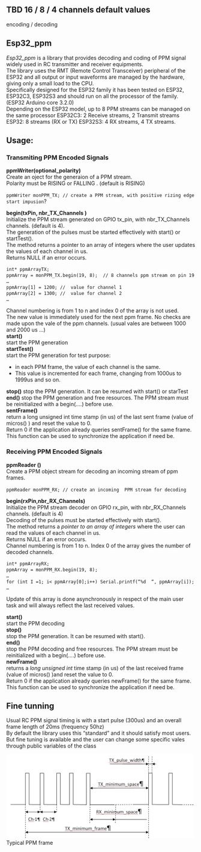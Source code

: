 ##  TBD 16 / 8 / 4 channels default values  
encoding / decoding


## Esp32_ppm
*Esp32_ppm* is a library that provides decoding and coding of PPM signal widely used in RC transmitter and receiver equipments.  
The library uses the RMT (Remote Control Transceiver) peripheral of the ESP32 and all output or input waveforms are managed by the hardware, giving only a small load to the CPU.  
Specifically designed for the ESP32 family it has been tested on ESP32, ESP32C3, ESP32S3 and should run on all the processor of the family. (ESP32 Arduino core 3.2.0)   
Depending on the ESP32 model, up to 8 PPM streams can be managed on the same processor 
ESP32C3: 2 Receive streams, 2 Transmit streams
ESP32: 8 streams (RX or TX)
ESP32S3: 4 RX streams, 4 TX streams.

## Usage: 
### Transmiting PPM Encoded Signals 
**ppmWriter(optional_polarity)**   
Create an oject for the generaion of a PPM stream.   
Polarity must be RISING or FALLING . (default is RISING)  

`ppmWriter monPPM_TX; // create a PPM stream, with positive rizing edge start impusion`?  

**begin(txPin, nbr_TX_Channels )**  
Initialize the PPM stream generated on GPIO tx_pin, with nbr_TX_Channels channels. (default is 4).  
The generation of the pulses must be started effectively with start() or startTest().   
The method returns a pointer to an array of integers where the user updates the values of each channel in us.  
Returns NULL if an error occurs.
```
int* ppmArrayTX;
ppmArray = monPPM_TX.begin(19, 8);  // 8 channels ppm stream on pin 19
…
ppmArray[1] = 1200;	//	value for channel 1
ppmArray[2] = 1300;	//	value for channel 2
…
```
Channel numbering is from 1 to n and index 0 of the array is not used.  
The new value is immediately used for the next ppm frame.
No checks are made upon the vale of the ppm channels. (usual vales are between 1000 and 2000 us …)  
**start()** 	  
start the PPM generation    
**startTest()**	  
start the PPM generation for test purpose: 
* in each PPM frame, the value of each channel is the same.  
* This value is incremented for each frame, changing from 1000us to 1999us and so on.

**stop()**
  stop the PPM generation. It can be resumed with start() or starTest
**end()**
  stop the PPM generation and free resources. The PPM stream must be reinitialized with a begin(….) before use.  
**sentFrame()**  
return a long unsigned int  time stamp (in us) of the last sent frame (value of micros() ) and reset the value to 0.  
Return 0 if the application already queries sentFrame() for the same frame.  
This function can be used to synchronize the application if need be.

### Receiving PPM Encoded Signals
**ppmReader ()**   
Create a PPM object stream for decoding an incoming stream of ppm frames.  

`ppmReader monPPM_RX; // create an incoming  PPM stream for decoding`  

**begin(rxPin,nbr_RX_Channels)**   
Initialize the PPM stream decoder on GPIO rx_pin, with nbr_RX_Channels channels. (default is 4)  
 Decoding of the pulses must be started effectively with start().  
The method returns a *pointer to an array of integers* where the user can read the values of each channel in us.  
 Returns NULL if an error occurs.  
Channel numbering is from 1 to n. 
Index 0 of the array gives the number of decoded channels.
```
int* ppmArrayRX;
ppmArray = monPPM_RX.begin(19, 8);
…
for (int I =1; i< ppmArray[0];i++) Serial.printf(“%d  “, ppmArray[i]);
…
```
Update of this array is done asynchronously in respect of the main user task and will always reflect the last received values.   

**start()**  
start the PPM decoding  
**stop()**  
stop the PPM generation. It can be resumed with start().  
**end()**  
stop the PPM decoding and free resources. The PPM stream must be reinitialized with a begin(….) before use.   
**newFrame()**  
returns a *long unsigned int*  time stamp (in us) of the last received frame (value of micros() )and reset the value to 0.  
Return 0 if the application already queries newFrame() for the same frame.  
This function can be used to synchronize the application if need be.  


## Fine tunning

Usual RC PPM signal timing is with a start pulse (300us) and an overall frame length of 20ms (frequency 50hz)  
By default the library uses this “standard” and it should satisfy most users. 
But fine tuning is available and the user can change some specific vales through public variables of the class  

<img src="./image/waveform.JPG" title="Typical PPM frame" width="500">  
  <figcaption>Typical PPM frame</figcaption>
</figure>


